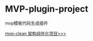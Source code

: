 # MVP-plugin-project
mvp模板代码生成插件

[mvp-clean 架构组件化项目>>>](https://github.com/Leeii/LComponentProject)

